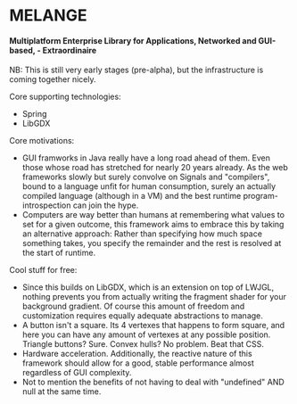 # MELANGE
#### Multiplatform Enterprise Library for Applications, Networked and GUI-based, - Extraordinaire

NB: This is still very early stages (pre-alpha), but the infrastructure is coming together nicely.

Core supporting technologies:
 - Spring
 - LibGDX

Core motivations:
 - GUI framworks in Java really have a long road ahead of them. Even those whose road has stretched for nearly 20 years already. 
As the web frameworks slowly but surely convolve on Signals and "compilers", bound to a language unfit for human consumption,
surely an actually compiled language (although in a VM) and the best runtime program-introspection can join the hype.
 - Computers are way better than humans at remembering what values to set for a given outcome, this framework aims to embrace this by taking an alternative approach:
Rather than specifying how much space something takes, you specify the remainder and the rest is resolved at the start of runtime.

Cool stuff for free:
 - Since this builds on LibGDX, which is an extension on top of LWJGL, nothing prevents you from actually writing the fragment shader for your background gradient. Of course this amount of freedom and customization requires equally adequate abstractions to manage.
 - A button isn't a square. Its 4 vertexes that happens to form square, and here you can have any amount of vertexes at any possible position. Triangle buttons? Sure. Convex hulls? No problem. Beat that CSS.
 - Hardware acceleration. Additionally, the reactive nature of this framework should allow for a good, stable performance almost regardless of GUI complexity.
 - Not to mention the benefits of not having to deal with "undefined" AND null at the same time. 


